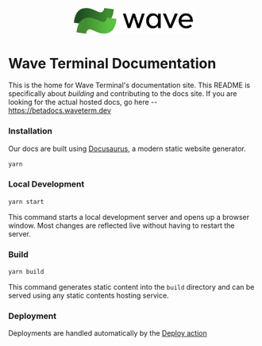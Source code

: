 <p align="center">
  <picture>
    <source media="(prefers-color-scheme: dark)" srcset="./static/img/logo/wave-dark.png">
    <source media="(prefers-color-scheme: light)" srcset="./static/img/logo/wave-light.png">
    <img alt="Wave Terminal Logo" src="./static/img/logo/wave-light.png" width="240">
  </picture>
  <br/>
</p>

# Wave Terminal Documentation

This is the home for Wave Terminal's documentation site. This README is specifically about _building_ and contributing to the docs site. If you are looking for the actual hosted docs, go here -- https://betadocs.waveterm.dev

### Installation

Our docs are built using [Docusaurus](https://docusaurus.io/), a modern static website generator.

```sh
yarn
```

### Local Development

```sh
yarn start
```

This command starts a local development server and opens up a browser window. Most changes are reflected live without having to restart the server.

### Build

```sh
yarn build
```

This command generates static content into the `build` directory and can be served using any static contents hosting service.

### Deployment

Deployments are handled automatically by the [Deploy action](.github/workflows/deploy.yml)
